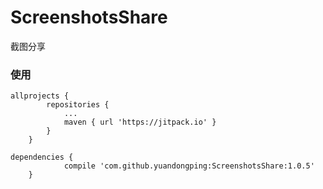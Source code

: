 # ScreenshotsShare
截图分享

### 使用

```
allprojects {
		repositories {
			...
			maven { url 'https://jitpack.io' }
		}
	}
```

```
dependencies {
	        compile 'com.github.yuandongping:ScreenshotsShare:1.0.5'
	}
```
